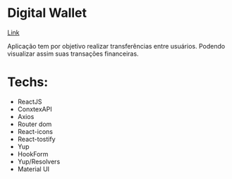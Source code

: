 # Digital Wallet

<a href="https://digital-wallet-frontend.vercel.app/" alt="linkSite">
Link
</a>

<p>
Aplicação tem por objetivo realizar transferências entre usuários. Podendo visualizar assim suas transações financeiras.
</p>

# Techs:

- ReactJS
- ConxtexAPI
- Axios
- Router dom
- React-icons
- React-tostify
- Yup
- HookForm
- Yup/Resolvers
- Material UI
